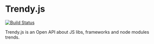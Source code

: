 # Trendy.js

[![Build Status](https://travis-ci.org/octo-web-front-end-tribe/trendyjs.svg?branch=master)](https://travis-ci.org/octo-web-front-end-tribe/trendyjs)

Trendy.js is an Open API about JS libs, frameworks and node modules trends.

